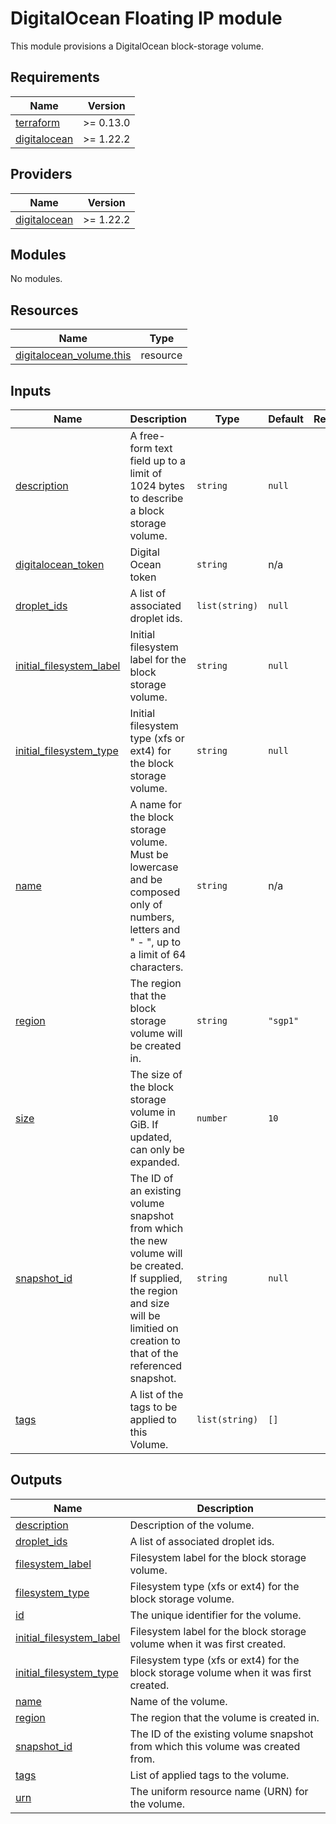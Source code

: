 # DigitalOcean Floating IP module

This module provisions a DigitalOcean block-storage volume.

<!-- BEGINNING OF PRE-COMMIT-TERRAFORM DOCS HOOK -->
## Requirements

| Name                                                                               | Version   |
| ---------------------------------------------------------------------------------- | --------- |
| <a name="requirement_terraform"></a> [terraform](#requirement\_terraform)          | >= 0.13.0 |
| <a name="requirement_digitalocean"></a> [digitalocean](#requirement\_digitalocean) | >= 1.22.2 |

## Providers

| Name                                                                         | Version   |
| ---------------------------------------------------------------------------- | --------- |
| <a name="provider_digitalocean"></a> [digitalocean](#provider\_digitalocean) | >= 1.22.2 |

## Modules

No modules.

## Resources

| Name                                                                                                                       | Type     |
| -------------------------------------------------------------------------------------------------------------------------- | -------- |
| [digitalocean_volume.this](https://registry.terraform.io/providers/digitalocean/digitalocean/latest/docs/resources/volume) | resource |

## Inputs

| Name                                                                                                           | Description                                                                                                                                                                        | Type           | Default  | Required |
| -------------------------------------------------------------------------------------------------------------- | ---------------------------------------------------------------------------------------------------------------------------------------------------------------------------------- | -------------- | -------- | :------: |
| <a name="input_description"></a> [description](#input\_description)                                            | A free-form text field up to a limit of 1024 bytes to describe a block storage volume.                                                                                             | `string`       | `null`   |    no    |
| <a name="input_digitalocean_token"></a> [digitalocean\_token](#input\_digitalocean\_token)                     | Digital Ocean token                                                                                                                                                                | `string`       | n/a      |   yes    |
| <a name="input_droplet_ids"></a> [droplet\_ids](#input\_droplet\_ids)                                          | A list of associated droplet ids.                                                                                                                                                  | `list(string)` | `null`   |    no    |
| <a name="input_initial_filesystem_label"></a> [initial\_filesystem\_label](#input\_initial\_filesystem\_label) | Initial filesystem label for the block storage volume.                                                                                                                             | `string`       | `null`   |    no    |
| <a name="input_initial_filesystem_type"></a> [initial\_filesystem\_type](#input\_initial\_filesystem\_type)    | Initial filesystem type (xfs or ext4) for the block storage volume.                                                                                                                | `string`       | `null`   |    no    |
| <a name="input_name"></a> [name](#input\_name)                                                                 | A name for the block storage volume. Must be lowercase and be composed only of numbers, letters and " - ", up to a limit of 64 characters.                                         | `string`       | n/a      |   yes    |
| <a name="input_region"></a> [region](#input\_region)                                                           | The region that the block storage volume will be created in.                                                                                                                       | `string`       | `"sgp1"` |    no    |
| <a name="input_size"></a> [size](#input\_size)                                                                 | The size of the block storage volume in GiB. If updated, can only be expanded.                                                                                                     | `number`       | `10`     |    no    |
| <a name="input_snapshot_id"></a> [snapshot\_id](#input\_snapshot\_id)                                          | The ID of an existing volume snapshot from which the new volume will be created. If supplied, the region and size will be limitied on creation to that of the referenced snapshot. | `string`       | `null`   |    no    |
| <a name="input_tags"></a> [tags](#input\_tags)                                                                 | A list of the tags to be applied to this Volume.                                                                                                                                   | `list(string)` | `[]`     |    no    |

## Outputs

| Name                                                                                                             | Description                                                                           |
| ---------------------------------------------------------------------------------------------------------------- | ------------------------------------------------------------------------------------- |
| <a name="output_description"></a> [description](#output\_description)                                            | Description of the volume.                                                            |
| <a name="output_droplet_ids"></a> [droplet\_ids](#output\_droplet\_ids)                                          | A list of associated droplet ids.                                                     |
| <a name="output_filesystem_label"></a> [filesystem\_label](#output\_filesystem\_label)                           | Filesystem label for the block storage volume.                                        |
| <a name="output_filesystem_type"></a> [filesystem\_type](#output\_filesystem\_type)                              | Filesystem type (xfs or ext4) for the block storage volume.                           |
| <a name="output_id"></a> [id](#output\_id)                                                                       | The unique identifier for the volume.                                                 |
| <a name="output_initial_filesystem_label"></a> [initial\_filesystem\_label](#output\_initial\_filesystem\_label) | Filesystem label for the block storage volume when it was first created.              |
| <a name="output_initial_filesystem_type"></a> [initial\_filesystem\_type](#output\_initial\_filesystem\_type)    | Filesystem type (xfs or ext4) for the block storage volume when it was first created. |
| <a name="output_name"></a> [name](#output\_name)                                                                 | Name of the volume.                                                                   |
| <a name="output_region"></a> [region](#output\_region)                                                           | The region that the volume is created in.                                             |
| <a name="output_snapshot_id"></a> [snapshot\_id](#output\_snapshot\_id)                                          | The ID of the existing volume snapshot from which this volume was created from.       |
| <a name="output_tags"></a> [tags](#output\_tags)                                                                 | List of applied tags to the volume.                                                   |
| <a name="output_urn"></a> [urn](#output\_urn)                                                                    | The uniform resource name (URN) for the volume.                                       |

<!-- END OF PRE-COMMIT-TERRAFORM DOCS HOOK -->